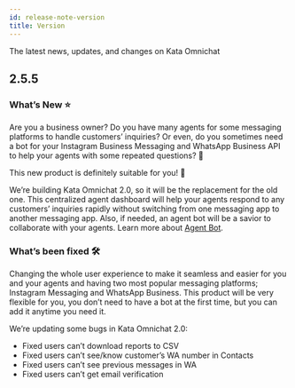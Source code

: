 ```yaml
---
id: release-note-version
title: Version
---
```


The latest news, updates, and changes on Kata Omnichat

## 2.5.5

### What’s New ⭐️

Are you a business owner? Do you have many agents for some messaging platforms to handle customers’ inquiries? Or even, do you sometimes need a bot for your Instagram Business Messaging and WhatsApp Business API to help your agents with some repeated questions? 🤔

This new product is definitely suitable for you! 🎉

We’re building Kata Omnichat 2.0, so it will be the replacement for the old one. This centralized agent dashboard will help your agents respond to any customers’ inquiries rapidly without switching from one messaging app to another messaging app. Also, if needed, an agent bot will be a savior to collaborate with your agents. Learn more about [Agent Bot](/kata-omnichat/configure-your-agent-chatbot/setup-agent-bot-in-kata-omnichat).

### What’s been fixed 🛠

Changing the whole user experience to make it seamless and easier for you and your agents and having two most popular messaging platforms; Instagram Messaging and WhatsApp Business. This product will be very flexible for you, you don’t need to have a bot at the first time, but you can add it anytime you need it.

We’re updating some bugs in Kata Omnichat 2.0:

-   Fixed users can’t download reports to CSV
-   Fixed users can’t see/know customer’s WA number in Contacts
-   Fixed users can’t see previous messages in WA
-   Fixed users can’t get email verification
